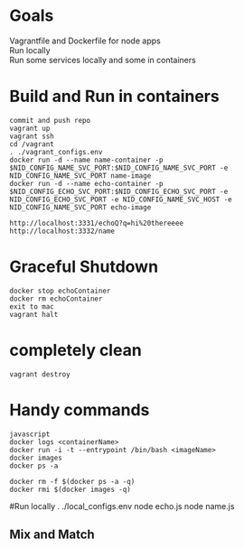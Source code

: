 # Goals
Vagrantfile and Dockerfile for node apps  
Run locally  
Run some services locally and some in containers  

# Build and Run in containers
    commit and push repo
    vagrant up
    vagrant ssh
    cd /vagrant
    . ./vagrant_configs.env
    docker run -d --name name-container -p $NID_CONFIG_NAME_SVC_PORT:$NID_CONFIG_NAME_SVC_PORT -e NID_CONFIG_NAME_SVC_PORT name-image
    docker run -d --name echo-container -p $NID_CONFIG_ECHO_SVC_PORT:$NID_CONFIG_ECHO_SVC_PORT -e NID_CONFIG_ECHO_SVC_PORT -e NID_CONFIG_NAME_SVC_HOST -e NID_CONFIG_NAME_SVC_PORT echo-image
 
    http://localhost:3331/echoQ?q=hi%20thereeee
    http://localhost:3332/name
 
# Graceful Shutdown
    docker stop echoContainer
    docker rm echoContainer
    exit to mac
    vagrant halt
 
# completely clean
    vagrant destroy
 
 
# Handy commands
    javascript
    docker logs <containerName>
    docker run -i -t --entrypoint /bin/bash <imageName>
    docker images
    docker ps -a

    docker rm -f $(docker ps -a -q)
    docker rmi $(docker images -q)

#Run locally 
    . ./local_configs.env
    node echo.js
    node name.js

## Mix and Match

